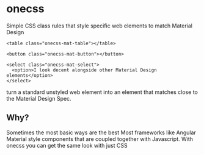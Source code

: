 # onecss
Simple CSS class rules that style specific web elements to match Material Design

````
<table class="onecss-mat-table"></table>

<button class="onecss-mat-button"></button>

<select class="onecss-mat-select">
  <option>I look decent alongside other Material Design elements</option>
</select>
````

turn a standard unstyled web element into an element that matches close to the Material Design Spec.


## Why?
Sometimes the most basic ways are the best
Most frameworks like Angular Material style components that are coupled together with Javascript.
With onecss you can get the same look with just CSS
